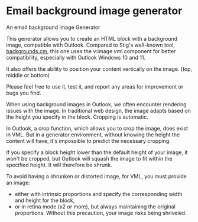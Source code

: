 # Email background image generator
An email background image Generator


This generator allows you to create an HTML block with a background image, compatible with Outlook. Compared to Stig's well-known tool, [backgrounds.cm](https://backgrounds.cm/), this one uses the v:image vml component for better compatibility, especially with Outlook Windows 10 and 11.

It also offers the ability to position your content vertically on the image. (top, middle or bottom)

Please feel free to use it, test it, and report any areas for improvement or bugs you find.


When using background images in Outlook, we often encounter rendering issues with the image. In traditional web design, the image adapts based on the height you specify in the block. Cropping is automatic. 

In Outlook, a crop function, which allows you to crop the image, does exist in VML. But in a generator environment, without knowing the height the content will have, it's impossible to predict the necessary cropping.

If you specify a block height lower than the default height of your image, it won't be cropped, but Outlook will squash the image to fit within the specified height. It will therefore be shrunk.

To avoid having a shrunken or distorted image, for VML, you must provide an image: 
- either with intrinsic proportions and specify the corresponding width and height for the block, 
- or in retina mode (x2 or more), but always maintaining the original proportions. Without this precaution, your image risks being shriveled.
